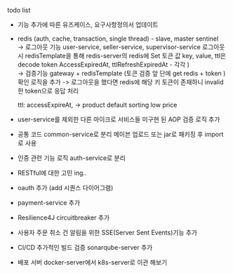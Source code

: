 todo list

- 기능 추가에 따른 유즈케이스, 요구사항정의서 업데이트
- redis (auth, cache, transaction, single thread) - slave, master sentinel  
    -> 로그아웃 기능 user-service, seller-service, supervisor-service 로그아웃 시 redisTemplate을 통해 redis-server의 redis에
          Set 토큰 값 key, value, ttl은 decode token AccessExpiredAt, ttlRefreshExpiredAt - 각각 )  
    -> 검증기능 gateway + redisTemplate (토큰 검증 앞 단에 get redis + token ) 확인 로직을 추가
    -> 로그아웃을 했다면 redis에 해당 키 토큰이 존재하니 invalid한 token으로 응답 처리
    
  ttl: accessExpireAt,
    -> product default sorting low price   
- user-service를 제외한 다른 마이크로 서비스들 미구현 된 AOP 검증 로직 추가  
- 공통 코드 common-service로 분리 메이븐 업로드 또는 jar로 패키징 후 import로 사용
- 인증 관련 기능 로직 auth-service로 분리
- RESTful에 대한 고민 ing..
- oauth 추가 (add 시퀀스 다이어그램)
- payment-service 추가
- Resilience4J circuitbreaker 추가
- 사용자 주문 취소 건 알림을 위한 SSE(Server Sent Events)기능 추가
- CI/CD 추가적인 빌드 검증 sonarqube-server 추가
- 배포 서버 docker-server에서 k8s-server로 이관 해보기
